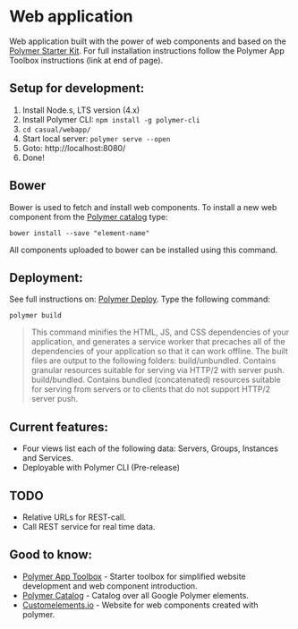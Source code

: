 # Web application

Web application built with the power of web components and based on the [Polymer Starter Kit](https://developers.google.com/web/tools/polymer-starter-kit/?hl=en).
For full installation instructions follow the Polymer App Toolbox instructions (link at end of page).

## Setup for development:
1. Install Node.s, LTS version (4.x)
2. Install Polymer CLI:  `npm install -g polymer-cli`
3. `cd casual/webapp/`
4. Start local server: `polymer serve --open`
5. Goto: http://localhost:8080/
6. Done!

## Bower
Bower is used to fetch and install web components. To install a new web component from the [Polymer catalog](https://elements.polymer-project.org/) type:

`bower install --save "element-name"`

All components uploaded to bower can be installed using this command.

## Deployment:
See full instructions on: [Polymer Deploy](https://www.polymer-project.org/1.0/start/toolbox/deploy). 
Type the following command:

`polymer build`
> This command minifies the HTML, JS, and CSS dependencies of your application, and generates a service worker that precaches all of the dependencies of your application so that it can work offline.
> The built files are output to the following folders:
> build/unbundled. Contains granular resources suitable for serving via HTTP/2 with server push.
> build/bundled. Contains bundled (concatenated) resources suitable for serving from servers or to clients that do not support HTTP/2 server push.

## Current features: 
- Four views list each of the following data: Servers, Groups, Instances and Services.
- Deployable with Polymer CLI (Pre-release)

## TODO
- Relative URLs for REST-call.
- Call REST service for real time data.

## Good to know:
- [Polymer App Toolbox](https://www.polymer-project.org/1.0/start/toolbox/set-up) - Starter toolbox for simplified website development and web component introduction.
- [Polymer Catalog](https://elements.polymer-project.org/) - Catalog over all Google Polymer elements.
- [Customelements.io](https://customelements.io/) - Website for web components created with polymer.
